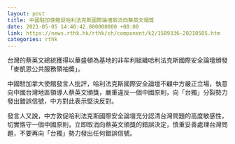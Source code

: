 ```yaml
---
layout: post
title: 中國駐加使館促哈利法克斯國際論壇取消向蔡英文頒獎
date: 2021-05-05 14:40:42.000000000 +08:00
link: https://news.rthk.hk/rthk/ch/component/k2/1589336-20210505.htm
categories: rthk
---
```


台灣的蔡英文總統獲得以華盛頓為基地的非牟利組織哈利法克斯國際安全論壇頒發「麥凱恩公共服務領袖獎」。

中國駐加拿大使館發言人批評，哈利法克斯國際安全論壇不顧中方嚴正立場，執意向中國台灣地區領導人蔡英文頒獎，嚴重違反一個中國原則，向「台獨」分裂勢力發出錯誤信號，中方對此表示堅決反對。

發言人又說，中方敦促哈利法克斯國際安全論壇充分認清台灣問題的高度敏感性，切實恪守一個中國原則，立即取消向蔡英文頒獎的錯誤決定，慎重妥善處理台灣問題，不要再向「台獨」勢力發出任何錯誤信號。
